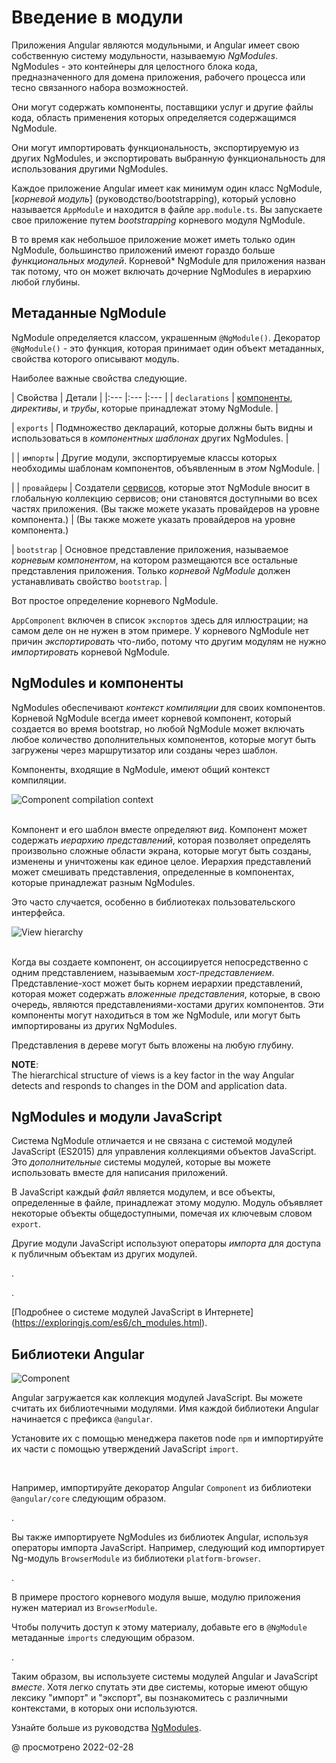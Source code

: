 # Введение в модули

Приложения Angular являются модульными, и Angular имеет свою собственную систему модульности, называемую _NgModules_. NgModules - это контейнеры для целостного блока кода, предназначенного для домена приложения, рабочего процесса или тесно связанного набора возможностей.

Они могут содержать компоненты, поставщики услуг и другие файлы кода, область применения которых определяется содержащимся NgModule.

Они могут импортировать функциональность, экспортируемую из других NgModules, и экспортировать выбранную функциональность для использования другими NgModules.

Каждое приложение Angular имеет как минимум один класс NgModule, [*корневой модуль*] (руководство/bootstrapping), который условно называется `AppModule` и находится в файле `app.module.ts`. Вы запускаете свое приложение путем _bootstrapping_ корневого модуля NgModule.

В то время как небольшое приложение может иметь только один NgModule, большинство приложений имеют гораздо больше _функциональных модулей_. Корневой\* NgModule для приложения назван так потому, что он может включать дочерние NgModules в иерархию любой глубины.

## Метаданные NgModule

NgModule определяется классом, украшенным `@NgModule()`. Декоратор `@NgModule()` - это функция, которая принимает один объект метаданных, свойства которого описывают модуль.

Наиболее важные свойства следующие.

| Свойства | Детали | |:--- |:--- |:--- |
| `declarations` | [компоненты](guide/architecture-components), _директивы_, и _трубы_, которые принадлежат этому NgModule. |

| `exports` | Подмножество деклараций, которые должны быть видны и использоваться в _компонентных шаблонах_ других NgModules. |

| | `импорты` | Другие модули, экспортируемые классы которых необходимы шаблонам компонентов, объявленным в _этом_ NgModule. |

| | `провайдеры` | Создатели [сервисов](guide/architecture-services), которые этот NgModule вносит в глобальную коллекцию сервисов; они становятся доступными во всех частях приложения. \(Вы также можете указать провайдеров на уровне компонента.\) | \(Вы также можете указать провайдеров на уровне компонента.\)

| `bootstrap` | Основное представление приложения, называемое _корневым компонентом_, на котором размещаются все остальные представления приложения. Только _корневой NgModule_ должен устанавливать свойство `bootstrap`. |

Вот простое определение корневого NgModule.

<code-example header="src/app/app.module.ts" path="architecture/src/app/mini-app.ts" region="module"></code-example>

<div class="alert is-helpful">

`AppComponent` включен в список `экспортов` здесь для иллюстрации; на самом деле он не нужен в этом примере. У корневого NgModule нет причин _экспортировать_ что-либо, потому что другим модулям не нужно _импортировать_ корневой NgModule.

</div>

## NgModules и компоненты

NgModules обеспечивают _контекст компиляции_ для своих компонентов. Корневой NgModule всегда имеет корневой компонент, который создается во время bootstrap, но любой NgModule может включать любое количество дополнительных компонентов, которые могут быть загружены через маршрутизатор или созданы через шаблон.

Компоненты, входящие в NgModule, имеют общий контекст компиляции.

<div class="lightbox">

<img alt="Component compilation context" class="left" src="generated/images/guide/architecture/compilation-context.png">

</div>

<br class="clear">

Компонент и его шаблон вместе определяют _вид_. Компонент может содержать _иерархию представлений_, которая позволяет определять произвольно сложные области экрана, которые могут быть созданы, изменены и уничтожены как единое целое.
Иерархия представлений может смешивать представления, определенные в компонентах, которые принадлежат разным NgModules.

Это часто случается, особенно в библиотеках пользовательского интерфейса.

<div class="lightbox">

<img alt="View hierarchy" class="left" src="generated/images/guide/architecture/view-hierarchy.png">

</div>

<br class="clear">

Когда вы создаете компонент, он ассоциируется непосредственно с одним представлением, называемым _хост-представлением_. Представление-хост может быть корнем иерархии представлений, которая может содержать _вложенные представления_, которые, в свою очередь, являются представлениями-хостами других компонентов.
Эти компоненты могут находиться в том же NgModule, или могут быть импортированы из других NgModules.

Представления в дереве могут быть вложены на любую глубину.

<div class="alert is-helpful">

**NOTE**: <br /> The hierarchical structure of views is a key factor in the way Angular detects and responds to changes in the DOM and application data.

</div>

## NgModules и модули JavaScript

Система NgModule отличается и не связана с системой модулей JavaScript \(ES2015\) для управления коллекциями объектов JavaScript. Это _дополнительные_ системы модулей, которые вы можете использовать вместе для написания приложений.

В JavaScript каждый _файл_ является модулем, и все объекты, определенные в файле, принадлежат этому модулю. Модуль объявляет некоторые объекты общедоступными, помечая их ключевым словом `export`.

Другие модули JavaScript используют операторы _импорта_ для доступа к публичным объектам из других модулей.

<code-example path="architecture/src/app/app.module.ts" region="imports"></code-example>.

<code-example path="architecture/src/app/app.module.ts" region="export"></code-example>.

<div class="alert is-helpful">

[Подробнее о системе модулей JavaScript в Интернете] (https://exploringjs.com/es6/ch_modules.html).

</div>

## Библиотеки Angular

<div class="lightbox">

<img alt="Component" class="left" src="generated/images/guide/architecture/library-module.png">

</div>

Angular загружается как коллекция модулей JavaScript. Вы можете считать их библиотечными модулями.
Имя каждой библиотеки Angular начинается с префикса `@angular`.

Установите их с помощью менеджера пакетов node `npm` и импортируйте их части с помощью утверждений JavaScript `import`.

<br class="clear">

Например, импортируйте декоратор Angular `Component` из библиотеки `@angular/core` следующим образом.

<code-example path="architecture/src/app/app.component.ts" region="import"></code-example>.

Вы также импортируете NgModules из библиотек Angular, используя операторы импорта JavaScript. Например, следующий код импортирует Ng-модуль `BrowserModule` из библиотеки `platform-browser`.

<code-example path="architecture/src/app/mini-app.ts" region="import-browser-module"></code-example>.

В примере простого корневого модуля выше, модулю приложения нужен материал из `BrowserModule`.

Чтобы получить доступ к этому материалу, добавьте его в `@NgModule` метаданные `imports` следующим образом.

<code-example path="architecture/src/app/mini-app.ts" region="ngmodule-imports"></code-example>.

Таким образом, вы используете системы модулей Angular и JavaScript _вместе_. Хотя легко спутать эти две системы, которые имеют общую лексику "импорт" и "экспорт", вы познакомитесь с различными контекстами, в которых они используются.

<div class="alert is-helpful">

Узнайте больше из руководства [NgModules](guide/ngmodules).

</div>

<!-- links -->

<!-- external links -->

<!-- end links -->

@ просмотрено 2022-02-28
